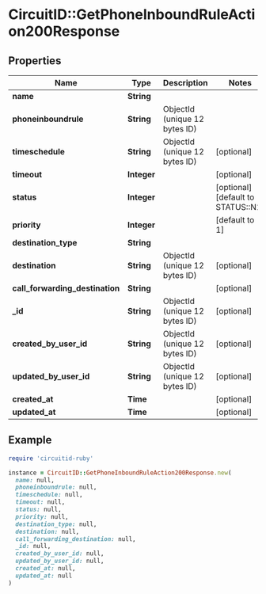 # CircuitID::GetPhoneInboundRuleAction200Response

## Properties

| Name | Type | Description | Notes |
| ---- | ---- | ----------- | ----- |
| **name** | **String** |  |  |
| **phoneinboundrule** | **String** | ObjectId (unique 12 bytes ID) |  |
| **timeschedule** | **String** | ObjectId (unique 12 bytes ID) | [optional] |
| **timeout** | **Integer** |  | [optional] |
| **status** | **Integer** |  | [optional][default to STATUS::N1] |
| **priority** | **Integer** |  | [default to 1] |
| **destination_type** | **String** |  |  |
| **destination** | **String** | ObjectId (unique 12 bytes ID) | [optional] |
| **call_forwarding_destination** | **String** |  | [optional] |
| **_id** | **String** | ObjectId (unique 12 bytes ID) | [optional] |
| **created_by_user_id** | **String** | ObjectId (unique 12 bytes ID) | [optional] |
| **updated_by_user_id** | **String** | ObjectId (unique 12 bytes ID) | [optional] |
| **created_at** | **Time** |  | [optional] |
| **updated_at** | **Time** |  | [optional] |

## Example

```ruby
require 'circuitid-ruby'

instance = CircuitID::GetPhoneInboundRuleAction200Response.new(
  name: null,
  phoneinboundrule: null,
  timeschedule: null,
  timeout: null,
  status: null,
  priority: null,
  destination_type: null,
  destination: null,
  call_forwarding_destination: null,
  _id: null,
  created_by_user_id: null,
  updated_by_user_id: null,
  created_at: null,
  updated_at: null
)
```

